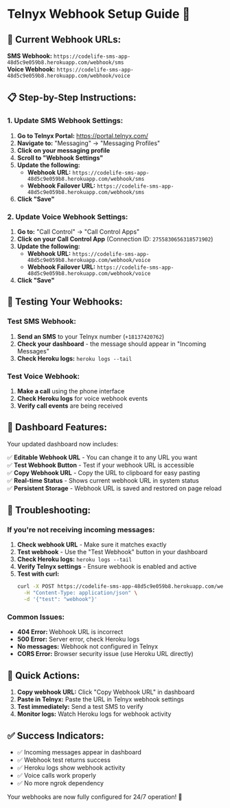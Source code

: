 # Telnyx Webhook Setup Guide 🔗

## 🎯 **Current Webhook URLs:**

**SMS Webhook:** `https://codelife-sms-app-48d5c9e059b8.herokuapp.com/webhook/sms`  
**Voice Webhook:** `https://codelife-sms-app-48d5c9e059b8.herokuapp.com/webhook/voice`

## 📋 **Step-by-Step Instructions:**

### **1. Update SMS Webhook Settings:**

1. **Go to Telnyx Portal:** https://portal.telnyx.com/
2. **Navigate to:** "Messaging" → "Messaging Profiles"
3. **Click on your messaging profile**
4. **Scroll to "Webhook Settings"**
5. **Update the following:**
   - **Webhook URL:** `https://codelife-sms-app-48d5c9e059b8.herokuapp.com/webhook/sms`
   - **Webhook Failover URL:** `https://codelife-sms-app-48d5c9e059b8.herokuapp.com/webhook/sms`
6. **Click "Save"**

### **2. Update Voice Webhook Settings:**

1. **Go to:** "Call Control" → "Call Control Apps"
2. **Click on your Call Control App** (Connection ID: `2755830656318571902`)
3. **Update the following:**
   - **Webhook URL:** `https://codelife-sms-app-48d5c9e059b8.herokuapp.com/webhook/voice`
   - **Webhook Failover URL:** `https://codelife-sms-app-48d5c9e059b8.herokuapp.com/webhook/voice`
4. **Click "Save"**

## 🧪 **Testing Your Webhooks:**

### **Test SMS Webhook:**
1. **Send an SMS** to your Telnyx number (`+18137420762`)
2. **Check your dashboard** - the message should appear in "Incoming Messages"
3. **Check Heroku logs:** `heroku logs --tail`

### **Test Voice Webhook:**
1. **Make a call** using the phone interface
2. **Check Heroku logs** for voice webhook events
3. **Verify call events** are being received

## 🔧 **Dashboard Features:**

Your updated dashboard now includes:

✅ **Editable Webhook URL** - You can change it to any URL you want  
✅ **Test Webhook Button** - Test if your webhook URL is accessible  
✅ **Copy Webhook URL** - Copy the URL to clipboard for easy pasting  
✅ **Real-time Status** - Shows current webhook URL in system status  
✅ **Persistent Storage** - Webhook URL is saved and restored on page reload  

## 🚨 **Troubleshooting:**

### **If you're not receiving incoming messages:**

1. **Check webhook URL** - Make sure it matches exactly
2. **Test webhook** - Use the "Test Webhook" button in your dashboard
3. **Check Heroku logs:** `heroku logs --tail`
4. **Verify Telnyx settings** - Ensure webhook is enabled and active
5. **Test with curl:**
   ```bash
   curl -X POST https://codelife-sms-app-48d5c9e059b8.herokuapp.com/webhook/sms \
     -H "Content-Type: application/json" \
     -d '{"test": "webhook"}'
   ```

### **Common Issues:**

- **404 Error:** Webhook URL is incorrect
- **500 Error:** Server error, check Heroku logs
- **No messages:** Webhook not configured in Telnyx
- **CORS Error:** Browser security issue (use Heroku URL directly)

## 🎯 **Quick Actions:**

1. **Copy webhook URL:** Click "Copy Webhook URL" in dashboard
2. **Paste in Telnyx:** Paste the URL in Telnyx webhook settings
3. **Test immediately:** Send a test SMS to verify
4. **Monitor logs:** Watch Heroku logs for webhook activity

## ✅ **Success Indicators:**

- ✅ Incoming messages appear in dashboard
- ✅ Webhook test returns success
- ✅ Heroku logs show webhook activity
- ✅ Voice calls work properly
- ✅ No more ngrok dependency

Your webhooks are now fully configured for 24/7 operation! 🌟 